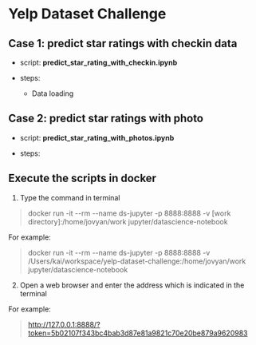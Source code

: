 # Yelp Dataset Challenge

## Case 1: predict star ratings with checkin data

- script: **predict_star_rating_with_checkin.ipynb**

- steps:
	- Data loading

## Case 2: predict star ratings with photo

- script: **predict_star_rating_with_photos.ipynb**

- steps:


## Execute the scripts in docker

1. Type the command in terminal
> docker run -it --rm --name ds-jupyter -p 8888:8888 -v [work directory]:/home/jovyan/work jupyter/datascience-notebook

For example:
> docker run -it --rm --name ds-jupyter -p 8888:8888 -v /Users/kai/workspace/yelp-dataset-challenge:/home/jovyan/work jupyter/datascience-notebook


2. Open a web browser and enter the address which is indicated in the terminal

For example:
> http://127.0.0.1:8888/?token=5b02107f343bc4bab3d87e81a9821c70e20be879a9620983
